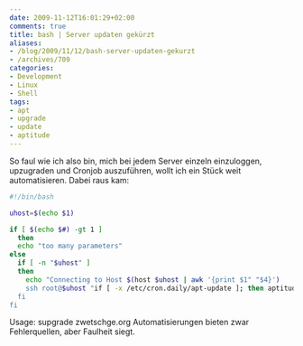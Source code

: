 ```yaml
---
date: 2009-11-12T16:01:29+02:00
comments: true
title: bash | Server updaten gekürzt
aliases:
- /blog/2009/11/12/bash-server-updaten-gekurzt
- /archives/709
categories:
- Development
- Linux
- Shell
tags:
- apt
- upgrade
- update
- aptitude
---
```


So faul wie ich also bin, mich bei jedem Server einzeln einzuloggen,
upzugraden und Cronjob auszuführen, wollt ich ein Stück weit
automatisieren. Dabei raus kam:

``` bash
#!/bin/bash

uhost=$(echo $1)

if [ $(echo $#) -gt 1 ]
  then
  echo "too many parameters"
else
  if [ -n "$uhost" ]
  then
    echo "Connecting to Host $(host $uhost | awk '{print $1" "$4}')
    ssh root@$uhost "if [ -x /etc/cron.daily/apt-update ]; then aptitude upgrade && /etc/cron.daily/apt-update ; fi"
  fi
fi
```

Usage: supgrade zwetschge.org
Automatisierungen bieten zwar Fehlerquellen, aber Faulheit siegt.
